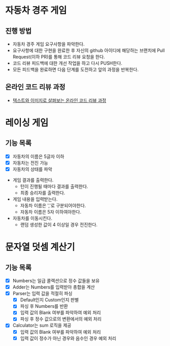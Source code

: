 # 자동차 경주 게임

## 진행 방법

* 자동차 경주 게임 요구사항을 파악한다.
* 요구사항에 대한 구현을 완료한 후 자신의 github 아이디에 해당하는 브랜치에 Pull Request(이하 PR)를 통해 코드 리뷰 요청을 한다.
* 코드 리뷰 피드백에 대한 개선 작업을 하고 다시 PUSH한다.
* 모든 피드백을 완료하면 다음 단계를 도전하고 앞의 과정을 반복한다.

## 온라인 코드 리뷰 과정

* [텍스트와 이미지로 살펴보는 온라인 코드 리뷰 과정](https://github.com/next-step/nextstep-docs/tree/master/codereview)

# 레이싱 게임

## 기능 목록

- [x] 자동차의 이름은 5글자 이하
- [x] 자동차는 전진 가능
- [x] 자동차의 상태를 파악
- 게임 결과를 출력한다.
    - 턴이 진행될 때마다 결과를 출력한다.
    - 최종 승리자를 출력한다.
- 게임 내용을 입력받는다.
    - 자동차 이름은 ','로 구분되어야한다.
    - 자동차 이름은 5자 이하여야한다.
- 자동차를 이동시킨다.
    - 랜덤 생성한 값이 4 이상일 경우 전진한다.

# 문자열 덧셈 계산기

## 기능 목록

- [x] Numbers는 일급 콜렉션으로 정수 값들을 보유
- [x] Adder는 Numbers를 입력받아 총합을 계산
- [x] Parser는 입력 값을 적절히 파싱
    - [x] Default인지 Custom인지 판별
    - [x] 파싱 후 Numbers를 반환
    - [x] 입력 값의 Blank 여부를 파악하여 예외 처리
    - [x] 파싱 후 정수 값으로의 변환에서의 예외 처리
- [x] Calculator는 sum 로직을 제공
    - [x] 입력 값의 Blank 여부를 파악하여 예외 처리
    - [x] 입력 값이 정수가 아닌 경우와 음수인 경우 예외 처리
